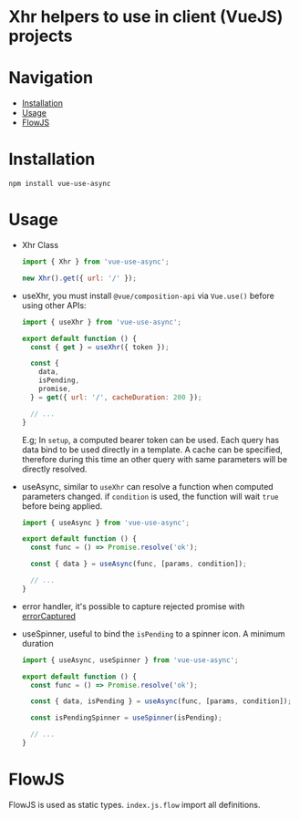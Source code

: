 # Xhr helpers to use in client (VueJS) projects

# Navigation

- [Installation](#Installation)
- [Usage](#Usage)
- [FlowJS](#FlowJS)

# Installation
`npm install vue-use-async`

# Usage
- Xhr Class

  ```javascript
  import { Xhr } from 'vue-use-async';
  
  new Xhr().get({ url: '/' });
  ```

- useXhr, you must install `@vue/composition-api` via `Vue.use()` before using other APIs:
  ```javascript
  import { useXhr } from 'vue-use-async';
  
  export default function () {
    const { get } = useXhr({ token });
  
    const { 
      data, 
      isPending,
      promise,
    } = get({ url: '/', cacheDuration: 200 });
  
    // ...
  }
  
  ```
  E.g; In `setup`, a computed bearer token can be used. Each query has data bind to be used
  directly in a template.
  A cache can be specified, therefore during this time an other query with same parameters will be 
  directly resolved.
  
- useAsync, similar to `useXhr` can resolve a function when computed parameters changed.
  if `condition` is used, the function will wait `true` before being applied.
  ```javascript
  import { useAsync } from 'vue-use-async';
  
  export default function () {
    const func = () => Promise.resolve('ok');
  
    const { data } = useAsync(func, [params, condition]);
  
    // ...
  }
  ```
  
- error handler, it's possible to capture rejected promise with [errorCaptured](https://vuejs.org/v2/api/#errorCaptured)
  
- useSpinner, useful to bind the `isPending` to a spinner icon. A minimum duration
  ```javascript
  import { useAsync, useSpinner } from 'vue-use-async';
  
  export default function () {
    const func = () => Promise.resolve('ok');
  
    const { data, isPending } = useAsync(func, [params, condition]);
  
    const isPendingSpinner = useSpinner(isPending);
  
    // ...
  }
  ```

# FlowJS
FlowJS is used as static types. `index.js.flow` import all definitions. 
